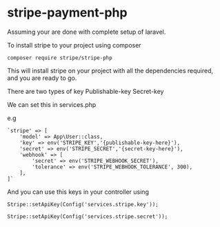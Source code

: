 # stripe-payment-php

Assuming your are done with complete setup of laravel.

To install stripe to your project using composer

`composer require stripe/stripe-php`

This will install stripe on your project with all the dependencies required, and you are ready to go.

There are two types of key
	Publishable-key
	Secret-key

We can set this in services.php

e.g
	
    `stripe' => [
        'model' => App\User::class,
        'key' => env('STRIPE_KEY','{publishable-key-here}'),
        'secret' => env('STRIPE_SECRET','{secret-key-here}'),
        'webhook' => [
            'secret' => env('STRIPE_WEBHOOK_SECRET'),
            'tolerance' => env('STRIPE_WEBHOOK_TOLERANCE', 300),
        ],
    ]`

And you can use this keys in your controller using

`Stripe::setApiKey(Config('services.stripe.key'));`

`Stripe::setApiKey(Config('services.stripe.secret'));`
